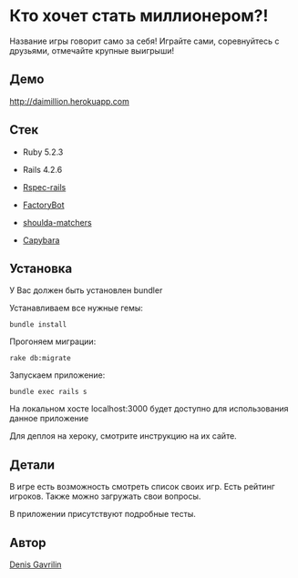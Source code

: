 # Кто хочет стать миллионером?!

Название игры говорит само за себя! Играйте сами, соревнуйтесь с друзьями, отмечайте крупные выигрыши!

## Демо

http://daimillion.herokuapp.com

## Стек
* Ruby 5.2.3

* Rails 4.2.6

* [Rspec-rails](https://github.com/rspec/rspec-rails)

* [FactoryBot](https://github.com/thoughtbot/factory_bot_rails)

* [shoulda-matchers](https://github.com/thoughtbot/shoulda-matchers)

* [Capybara](https://github.com/teamcapybara/capybara)


## Установка

У Вас должен быть установлен bundler

Устанавливаем все нужные гемы:

```
bundle install
``` 

Прогоняем миграции:

```
rake db:migrate
```

Запускаем приложение:

```
bundle exec rails s
```

На локальном хосте localhost:3000 будет доступно для использования данное приложение

Для деплоя на хероку, смотрите инструкцию на их сайте.

## Детали
В игре есть возможность смотреть список своих игр. Есть рейтинг игроков. Также можно загружать свои вопросы.

В приложении присутствуют подробные тесты.

## Автор
[Denis Gavrilin](https://github.com/swol1)

